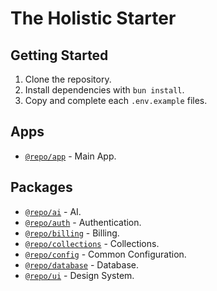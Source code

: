 # The Holistic Starter

## Getting Started

1. Clone the repository.
1. Install dependencies with `bun install`.
1. Copy and complete each `.env.example` files.

## Apps

- [`@repo/app`](apps/app/readme.md) - Main App.

## Packages

- [`@repo/ai`](packages/ai/readme.md) - AI.
- [`@repo/auth`](packages/auth/readme.md) - Authentication.
- [`@repo/billing`](packages/billing/readme.md) - Billing.
- [`@repo/collections`](packages/collections/readme.md) - Collections.
- [`@repo/config`](packages/config/readme.md) - Common Configuration.
- [`@repo/database`](packages/database/readme.md) - Database.
- [`@repo/ui`](packages/ui/readme.md) - Design System.
